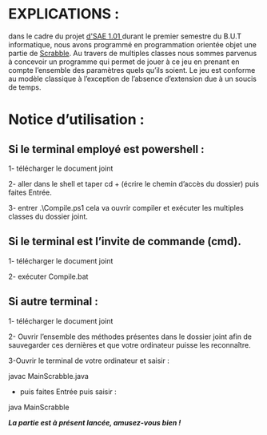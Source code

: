 
<h1>EXPLICATIONS :</h1>

dans le cadre du projet <a href="https://moodle.umontpellier.fr/pluginfile.php/1121002/mod_folder/content/0/DEVELOPPEMENT%20INITIATIQUE/SAE%20Scrabble/sujet-scrabble.pdf?forcedownload=1">d'SAE 1.01 </a>durant le premier semestre du B.U.T informatique, nous avons programmé en programmation orientée objet une partie de <a href="https://fr.wikipedia.org/wiki/Scrabble">Scrabble</a>. Au travers de multiples classes nous sommes parvenus à concevoir un programme qui permet de jouer à ce jeu en prenant en compte l’ensemble des paramètres quels qu’ils soient. Le jeu est conforme au modèle classique à l’exception de l’absence d’extension due à un soucis de temps.

<h1>Notice d’utilisation :</h1>

<h2>Si le terminal employé est powershell :</h2>

1- télécharger le document joint

2- aller dans le shell et taper cd + (écrire le chemin d’accès du dossier) puis faites Entrée.

3- entrer .\Compile.ps1 cela va ouvrir compiler et exécuter les multiples classes du dossier joint.

<h2>Si le terminal est l’invite de commande (cmd).</h2>

1- télécharger le document joint

2- exécuter Compile.bat

<h2>Si autre terminal :</h2>

1- télécharger le document joint

2- Ouvrir l’ensemble des méthodes présentes dans le dossier joint afin de sauvegarder ces dernières et que votre ordinateur puisse les reconnaître.

3-Ouvrir le terminal de votre ordinateur et saisir : 

  javac MainScrabble.java

  + puis faites Entrée puis saisir :

  java MainScrabble 



<strong><i>La partie est à présent lancée, amusez-vous bien !</i></strong>
